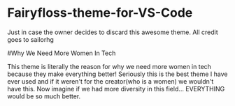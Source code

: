 # Fairyfloss-theme-for-VS-Code
Just in case the owner decides to discard this awesome theme. All credit goes to sailorhg

#Why We Need More Women In Tech

This theme is literally the reason for why we need more women in tech because they make everything better!
Seriously this is the best theme I have ever used and if it weren't for the creator(who is a women) we wouldn't have this.
Now imagine if we had more diversity in this field... EVERYTHING would be so much better.
